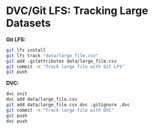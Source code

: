 # DVC/Git LFS: Tracking Large Datasets

**Git LFS:**
```sh
git lfs install
git lfs track "data/large_file.csv"
git add .gitattributes data/large_file.csv
git commit -m "Track large file with Git LFS"
git push
```

**DVC:**
```sh
dvc init
dvc add data/large_file.csv
git add data/large_file.csv.dvc .gitignore .dvc
git commit -m "Track large file with DVC"
git push
dvc push
```
